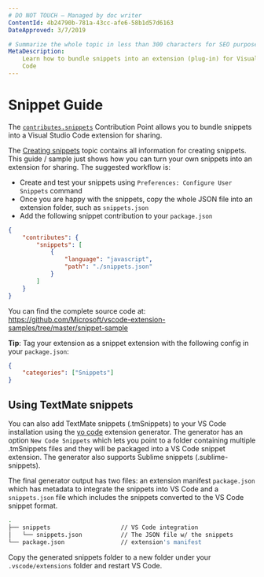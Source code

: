 ```yaml
---
# DO NOT TOUCH — Managed by doc writer
ContentId: 4b24790b-781a-43cc-afe6-58b1d57d6163
DateApproved: 3/7/2019

# Summarize the whole topic in less than 300 characters for SEO purpose
MetaDescription:
    Learn how to bundle snippets into an extension (plug-in) for Visual Studio
    Code
---
```


# Snippet Guide

The
[`contributes.snippets`](/api/references/contribution-points#contributes.snippets)
Contribution Point allows you to bundle snippets into a Visual Studio Code
extension for sharing.

The
[Creating snippets](https://code.visualstudio.com/docs/editor/userdefinedsnippets#_creating-your-own-snippets)
topic contains all information for creating snippets. This guide / sample just
shows how you can turn your own snippets into an extension for sharing. The
suggested workflow is:

-   Create and test your snippets using `Preferences: Configure User Snippets`
    command
-   Once you are happy with the snippets, copy the whole JSON file into an
    extension folder, such as `snippets.json`
-   Add the following snippet contribution to your `package.json`

```json
{
	"contributes": {
		"snippets": [
			{
				"language": "javascript",
				"path": "./snippets.json"
			}
		]
	}
}
```

You can find the complete source code at:
https://github.com/Microsoft/vscode-extension-samples/tree/master/snippet-sample

**Tip**: Tag your extension as a snippet extension with the following config in
your `package.json`:

```json
{
	"categories": ["Snippets"]
}
```

## Using TextMate snippets

You can also add TextMate snippets (.tmSnippets) to your VS Code installation
using the [yo code](/api/get-started/your-first-extension) extension generator.
The generator has an option `New Code Snippets` which lets you point to a folder
containing multiple .tmSnippets files and they will be packaged into a VS Code
snippet extension. The generator also supports Sublime snippets
(.sublime-snippets).

The final generator output has two files: an extension manifest `package.json`
which has metadata to integrate the snippets into VS Code and a `snippets.json`
file which includes the snippets converted to the VS Code snippet format.

```bash
.
├── snippets                    // VS Code integration
│   └── snippets.json           // The JSON file w/ the snippets
└── package.json                // extension's manifest
```

Copy the generated snippets folder to a new folder under your
`.vscode/extensions` folder and restart VS Code.
